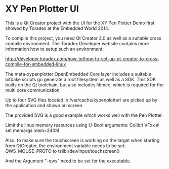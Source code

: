 # XY Pen Plotter UI #

This is a Qt Creator project with the UI for the XY Pen Plotter Demo
first showed by Toradex at the Embedded World 2014.

To compile this project, you need Qt Creator 3.0 as well as a suitable
cross compile environment. The Toradex Developer website contains more
information how to setup such an environment:

http://developer.toradex.com/how-to/how-to-set-up-qt-creator-to-cross-compile-for-embedded-linux

The meta-xypenplotter OpenEmbedded Core layer includes a suitable
bitbake scripts go generate a root filesystem as well as a SDK. This
SDK builts on the Qt toolchain, but also includes libmcc, which is
required for the multi core communication.

Up to four SVG files located in /var/cache/xypenplotter/ are picked up
by the application and shown on screen.

The provided SVG is a good example which works well with the Pen
Plotter.

Limit the linux memory resources using U-Boot arguments:
Colibri VFxx # set memargs mem=240M

Also, to make sure the touchscreen is working on the target when
starting from QtCreater, the environment variable needs to be set:
QWS_MOUSE_PROTO to tslib:/dev/input/touchscreen0

And the Argument "-qws" need to be set for the executable.

